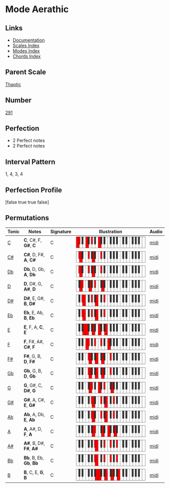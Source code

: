 # Mode Aerathic

## Links

- [Documentation](index.md)
- [Scales Index](Scales.md)
- [Modes Index](Modes.md)
- [Chords Index](Chords.md)

## Parent Scale

[Thaptic](ScaleThaptic.md)

## Number

[291](https://ianring.com/musictheory/scales/291)

## Perfection

- 2 Perfect notes
- 2 Perfect notes

## Interval Pattern

1, 4, 3, 4

## Perfection Profile

[false true true false]

## Permutations

| Tonic | Notes | Signature | Illustration | Audio |
|-------|-------|-----------|--------------|-------|
| [C](ModeCNaturalAerathic.md) | **C**, C#, F, **G#**, **C** | C | ![CNaturalAerathic](ModeCNaturalAerathic.png) | [midi](https://github.com/edipermadi/music/blob/main/docs/ModeCNaturalAerathic.mid?raw=true) |
| [C#](ModeCSharpAerathic.md) | **C#**, D, F#, **A**, **C#** | C | ![CSharpAerathic](ModeCSharpAerathic.png) | [midi](https://github.com/edipermadi/music/blob/main/docs/ModeCSharpAerathic.mid?raw=true) |
| [Db](ModeDFlatAerathic.md) | **Db**, D, Gb, **A**, **Db** | C | ![DFlatAerathic](ModeDFlatAerathic.png) | [midi](https://github.com/edipermadi/music/blob/main/docs/ModeDFlatAerathic.mid?raw=true) |
| [D](ModeDNaturalAerathic.md) | **D**, D#, G, **A#**, **D** | C | ![DNaturalAerathic](ModeDNaturalAerathic.png) | [midi](https://github.com/edipermadi/music/blob/main/docs/ModeDNaturalAerathic.mid?raw=true) |
| [D#](ModeDSharpAerathic.md) | **D#**, E, G#, **B**, **D#** | C | ![DSharpAerathic](ModeDSharpAerathic.png) | [midi](https://github.com/edipermadi/music/blob/main/docs/ModeDSharpAerathic.mid?raw=true) |
| [Eb](ModeEFlatAerathic.md) | **Eb**, E, Ab, **B**, **Eb** | C | ![EFlatAerathic](ModeEFlatAerathic.png) | [midi](https://github.com/edipermadi/music/blob/main/docs/ModeEFlatAerathic.mid?raw=true) |
| [E](ModeENaturalAerathic.md) | **E**, F, A, **C**, **E** | C | ![ENaturalAerathic](ModeENaturalAerathic.png) | [midi](https://github.com/edipermadi/music/blob/main/docs/ModeENaturalAerathic.mid?raw=true) |
| [F](ModeFNaturalAerathic.md) | **F**, F#, A#, **C#**, **F** | C | ![FNaturalAerathic](ModeFNaturalAerathic.png) | [midi](https://github.com/edipermadi/music/blob/main/docs/ModeFNaturalAerathic.mid?raw=true) |
| [F#](ModeFSharpAerathic.md) | **F#**, G, B, **D**, **F#** | C | ![FSharpAerathic](ModeFSharpAerathic.png) | [midi](https://github.com/edipermadi/music/blob/main/docs/ModeFSharpAerathic.mid?raw=true) |
| [Gb](ModeGFlatAerathic.md) | **Gb**, G, B, **D**, **Gb** | C | ![GFlatAerathic](ModeGFlatAerathic.png) | [midi](https://github.com/edipermadi/music/blob/main/docs/ModeGFlatAerathic.mid?raw=true) |
| [G](ModeGNaturalAerathic.md) | **G**, G#, C, **D#**, **G** | C | ![GNaturalAerathic](ModeGNaturalAerathic.png) | [midi](https://github.com/edipermadi/music/blob/main/docs/ModeGNaturalAerathic.mid?raw=true) |
| [G#](ModeGSharpAerathic.md) | **G#**, A, C#, **E**, **G#** | C | ![GSharpAerathic](ModeGSharpAerathic.png) | [midi](https://github.com/edipermadi/music/blob/main/docs/ModeGSharpAerathic.mid?raw=true) |
| [Ab](ModeAFlatAerathic.md) | **Ab**, A, Db, **E**, **Ab** | C | ![AFlatAerathic](ModeAFlatAerathic.png) | [midi](https://github.com/edipermadi/music/blob/main/docs/ModeAFlatAerathic.mid?raw=true) |
| [A](ModeANaturalAerathic.md) | **A**, A#, D, **F**, **A** | C | ![ANaturalAerathic](ModeANaturalAerathic.png) | [midi](https://github.com/edipermadi/music/blob/main/docs/ModeANaturalAerathic.mid?raw=true) |
| [A#](ModeASharpAerathic.md) | **A#**, B, D#, **F#**, **A#** | C | ![ASharpAerathic](ModeASharpAerathic.png) | [midi](https://github.com/edipermadi/music/blob/main/docs/ModeASharpAerathic.mid?raw=true) |
| [Bb](ModeBFlatAerathic.md) | **Bb**, B, Eb, **Gb**, **Bb** | C | ![BFlatAerathic](ModeBFlatAerathic.png) | [midi](https://github.com/edipermadi/music/blob/main/docs/ModeBFlatAerathic.mid?raw=true) |
| [B](ModeBNaturalAerathic.md) | **B**, C, E, **G**, **B** | C | ![BNaturalAerathic](ModeBNaturalAerathic.png) | [midi](https://github.com/edipermadi/music/blob/main/docs/ModeBNaturalAerathic.mid?raw=true) |

